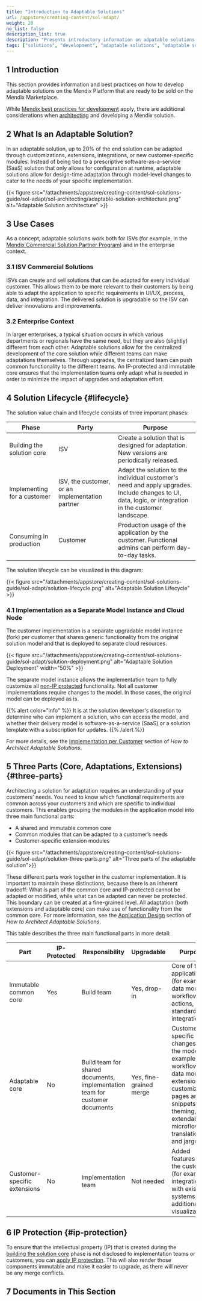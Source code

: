 ```yaml
---
title: "Introduction to Adaptable Solutions"
url: /appstore/creating-content/sol-adapt/
weight: 20
no_list: false
description_list: true
description: "Presents introductory information on adpatable solutions."
tags: ["solutions", "development", "adaptable solutions", "adaptable solutions"]
---
```


## 1 Introduction

This section provides information and best practices on how to develop adaptable solutions on the Mendix Platform that are ready to be sold on the Mendix Marketplace.

While [Mendix best practices for development](/refguide/dev-best-practices/) apply, there are additional considerations when [architecting](/appstore/creating-content/sol-architecting/) and developing a Mendix solution.

## 2 What Is an Adaptable Solution?

In an adaptable solution, up to 20% of the end solution can be adapted through customizations, extensions, integrations, or new customer-specific modules. Instead of being tied to a prescriptive software-as-a-service (SaaS) solution that only allows for configuration at runtime, adaptable solutions allow for design-time adaptation through model-level changes to cater to the needs of your specific implementation.

{{< figure src="/attachments/appstore/creating-content/sol-solutions-guide/sol-adapt/sol-architecting/adaptable-solution-architecture.png" alt="Adaptable Solution architecture" >}}

## 3 Use Cases

As a concept, adaptable solutions work both for ISVs (for example, in the [Mendix Commercial Solution Partner Program](/appstore/creating-content/comm-sol-partner-program/)) and in the enterprise context.

### 3.1 ISV Commercial Solutions

ISVs can create and sell solutions that can be adapted for every individual customer. This allows them to be more relevant to their customers by being able to adapt the application to specific requirements in UI/UX, process, data, and integration. The delivered solution is upgradable so the ISV can deliver innovations and improvements.

### 3.2 Enterprise Context

In larger enterprises, a typical situation occurs in which various departments or regionals have the same need, but they are also (slightly) different from each other. Adaptable solutions allow for the centralized development of the core solution while different teams can make adaptations themselves. Through upgrades, the centralized team can push common functionality to the different teams. An IP-protected and immutable core ensures that the implementation teams only adapt what is needed in order to minimize the impact of upgrades and adaptation effort.

## 4 Solution Lifecycle {#lifecycle}

The solution value chain and lifecycle consists of three important phases:

| Phase | Party | Purpose |
| --- | --- | --- |
| Building the solution core | ISV | Create a solution that is designed for adaptation. New versions are periodically released. |
| Implementing for a customer | ISV, the customer, or an implementation partner | Adapt the solution to the individual customer's need and apply upgrades. Include changes to UI, data, logic, or integration in the customer landscape. |
| Consuming in production | Customer | Production usage of the application by the customer. Functional admins can perform day-to-day tasks. |

The solution lifecycle can be visualized in this diagram:

{{< figure src="/attachments/appstore/creating-content/sol-solutions-guide/sol-adapt/solution-lifecycle.png" alt="Adaptable Solution Lifecycle" >}}

### 4.1 Implementation as a Separate Model Instance and Cloud Node

The customer implementation is a separate upgradable model instance (fork) per customer that shares generic functionality from the original solution model and that is deployed to separate cloud resources.

{{< figure src="/attachments/appstore/creating-content/sol-solutions-guide/sol-adapt/solution-deployment.png" alt="Adaptable Solution Deployment"  width="50%" >}}

The separate model instance allows the implementation team to fully customize all [non-IP protected](#ip-protection) functionality. Not all customer implementations require changes to the model. In those cases, the original model can be deployed as is.

{{% alert color="info" %}}
It is at the solution developer's discretion to determine who can implement a solution, who can access the model, and whether their delivery model is software-as-a-service (SaaS) or a solution template with a subscription for updates.
{{% /alert %}}

For more details, see the [Implementation per Customer](/appstore/creating-content/sol-architecting/#per-customer) section of *How to Architect Adaptable Solutions*.

## 5 Three Parts (Core, Adaptations, Extensions) {#three-parts}

Architecting a solution for adaptation requires an understanding of your customers' needs. You need to know which functional requirements are common across your customers and which are specific to individual customers. This enables grouping the modules in the application model into three main functional parts:

* A shared and immutable common core
* Common modules that can be adapted to a customer’s needs
* Customer-specific extension modules

{{< figure src="/attachments/appstore/creating-content/sol-solutions-guide/sol-adapt/solution-three-parts.png" alt="Three parts of the adaptable solution">}}

These different parts work together in the customer implementation. It is important to maintain these distinctions, because there is an inherent tradeoff: What is part of the common core and IP-protected cannot be adapted or modified, while what can be adapted can never be protected. This boundary can be created at a fine-grained level. All adaptation (both extensions and adaptable core) can make use of functionality from the common core. For more information, see the [Application Design](/appstore/creating-content/sol-architecting/#app-design) section of *How to Architect Adaptable Solutions*.

This table describes the three main functional parts in more detail:

| Part | IP-Protected | Responsibility | Upgradable | Purpose |
| --- | --- | --- | --- | --- |
| Immutable common core | Yes | Build team | Yes, drop-in | Core of the application (for example, data model, workflow actions, standard integrations) |
| Adaptable core | No | Build team for shared documents, implementation team for customer documents | Yes, fine-grained merge | Customer specific changes to the model (for example: workflows, data model extensions, customizable pages and snippets, theming, extendable microflows, translation and jargon) |
| Customer-specific extensions | No | Implementation team | Not needed | Added features for the customer (for example, integration with existing systems, additional visualizations) |

## 6 IP Protection {#ip-protection}

To ensure that the intellectual property (IP) that is created during the [building the solution core](#lifecycle) phase is not disclosed to implementation teams or customers, you can [apply IP protection](/appstore/creating-content/sol-ip-protection/). This will also render those components immutable and make it easier to upgrade, as there will never be any merge conflicts.

## 7 Documents in This Section
